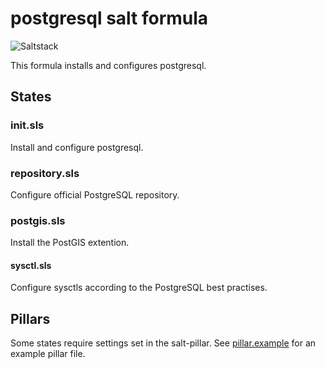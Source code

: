 # postgresql salt formula

![Saltstack](https://github.com/chr4/salt-postgresql/workflows/Saltstack/badge.svg)

This formula installs and configures postgresql.


## States

### init.sls

Install and configure postgresql.


### repository.sls

Configure official PostgreSQL repository.


### postgis.sls

Install the PostGIS extention.


#### sysctl.sls

Configure sysctls according to the PostgreSQL best practises.


## Pillars

Some states require settings set in the salt-pillar.
See [pillar.example](pillar.example) for an example pillar file.
